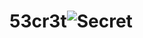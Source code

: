 # 53cr3t![Secret](https://user-images.githubusercontent.com/118925529/203634452-fc7b3907-0564-4916-9ab3-88b6bb00479d.png)
